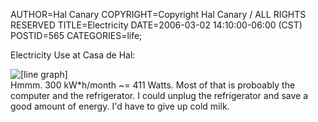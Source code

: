 AUTHOR=Hal Canary
COPYRIGHT=Copyright Hal Canary / ALL RIGHTS RESERVED
TITLE=Electricity
DATE=2006-03-02 14:10:00-06:00 (CST)
POSTID=565
CATEGORIES=life;

Electricity Use at Casa de Hal:

![[line graph]](https://halcanary.org/images/2006-03-02-electricity-useage.gif)  
Hmmm. 300 kW\*h/month ~= 411 Watts. Most of that is proboably the computer and the refrigerator. I could unplug the refrigerator and save a good amount of energy. I'd have to give up cold milk.
